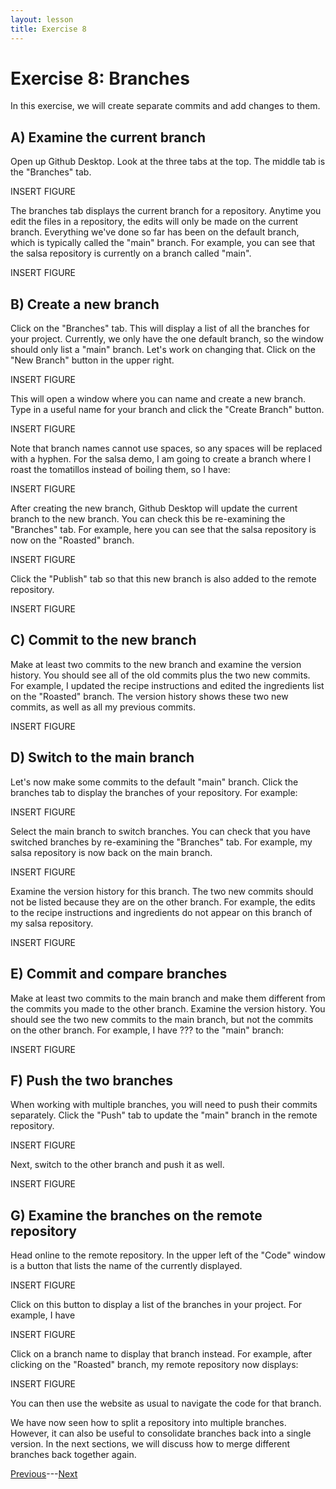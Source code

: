 ```yaml
---
layout: lesson
title: Exercise 8
---
```


# Exercise 8: Branches

In this exercise, we will create separate commits and add changes to them.

## A) Examine the current branch

Open up Github Desktop. Look at the three tabs at the top. The middle tab is the "Branches" tab.

INSERT FIGURE

The branches tab displays the current branch for a repository. Anytime you edit the files in a repository, the edits will only be made on the current branch. Everything we've done so far has been on the default branch, which is typically called the "main" branch. For example, you can see that the salsa repository is currently on a branch called "main".

INSERT FIGURE

## B) Create a new branch

Click on the "Branches" tab. This will display a list of all the branches for your project. Currently, we only have the one default branch, so the window should only list a "main" branch. Let's work on changing that. Click on the "New Branch" button in the upper right.

INSERT FIGURE

This will open a window where you can name and create a new branch. Type in a useful name for your branch and click the "Create Branch" button.

INSERT FIGURE

Note that branch names cannot use spaces, so any spaces will be replaced with a hyphen. For the salsa demo, I am going to create a branch where I roast the tomatillos instead of boiling them, so I have:

INSERT FIGURE

After creating the new branch, Github Desktop will update the current branch to the new branch. You can check this be re-examining the "Branches" tab. For example, here you can see that the salsa repository is now on the "Roasted" branch.

INSERT FIGURE

Click the "Publish" tab so that this new branch is also added to the remote repository.

INSERT FIGURE

## C) Commit to the new branch

Make at least two commits to the new branch and examine the version history. You should see all of the old commits plus the two new commits. For example, I updated the recipe instructions and edited the ingredients list on the "Roasted" branch. The version history shows these two new commits, as well as all my previous commits.

INSERT FIGURE

## D) Switch to the main branch

Let's now make some commits to the default "main" branch. Click the branches tab to display the branches of your repository. For example:

INSERT FIGURE

Select the main branch to switch branches. You can check that you have switched branches by re-examining the "Branches" tab. For example, my salsa repository is now back on the main branch.

INSERT FIGURE

Examine the version history for this branch. The two new commits should not be listed because they are on the other branch. For example, the edits to the recipe instructions and ingredients do not appear on this branch of my salsa repository.

INSERT FIGURE

## E) Commit and compare branches

Make at least two commits to the main branch and make them different from the commits you made to the other branch. Examine the version history. You should see the two new commits to the main branch, but not the commits on the other branch. For example, I have ??? to the "main" branch:

INSERT FIGURE

## F) Push the two branches

When working with multiple branches, you will need to push their commits separately. Click the "Push" tab to update the "main" branch in the remote repository.

INSERT FIGURE

Next, switch to the other branch and push it as well.

INSERT FIGURE

## G) Examine the branches on the remote repository

Head online to the remote repository. In the upper left of the "Code" window is a button that lists the name of the currently displayed.

INSERT FIGURE

Click on this button to display a list of the branches in your project. For example, I have

INSERT FIGURE

Click on a branch name to display that branch instead. For example, after clicking on the "Roasted" branch, my remote repository now displays:

INSERT FIGURE

You can then use the website as usual to navigate the code for that branch.


We have now seen how to split a repository into multiple branches. However, it can also be useful to consolidate branches back into a single version. In the next sections, we will discuss how to merge different branches back together again.

[Previous](06-branch)---[Next](07-merge)
